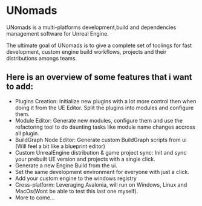 # UNomads
UNomads is a multi-platforms development,build and dependencies management software for Unreal Engine.

The ultimate goal of UNomads is to give a complete set of toolings for fast development, custom engine build workflows, projects and their distributions amongs teams.

## Here is an overview of some features that i want to add:
- Plugins Creation: Initialize new plugins with a lot more control then when doing it from the UE Editor. Split the plugins into modules and configure them.
- Module Editor: Generate new modules, configure them and use the refactoring tool to do daunting tasks like module name changes accross all plugin.
- BuildGraph Node Editor: Generate custom BuildGraph scripts from ui (Will feel a bit like a blueprint editor)
- Custom UnrealEngine distribution & game project sync: Init and sync your prebuilt UE version and projects with a single click.
- Generate a new Engine Build from the ui.
- Set the same development environment for everyone with just a click.
- Add your custom engine to the windows registry
- Cross-platform: Leveraging Avalonia, will run on Windows, Linux and MacOs(Wont be able to test this last one myself).
- More to come...
